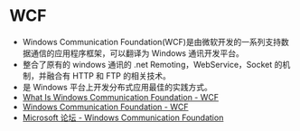 # WCF

- Windows Communication Foundation(WCF)是由微软开发的一系列支持数据通信的应用程序框架，可以翻译为 Windows 通讯开发平台。
- 整合了原有的 windows 通讯的 .net Remoting，WebService，Socket 的机制，并融合有 HTTP 和 FTP 的相关技术。
- 是 Windows 平台上开发分布式应用最佳的实践方式。
- [What Is Windows Communication Foundation - WCF](https://docs.microsoft.com/en-us/dotnet/framework/wcf/whats-wcf)
- [Windows Communication Foundation - WCF](https://docs.microsoft.com/en-us/dotnet/framework/wcf/)
- [Microsoft 论坛 - Windows Communication Foundation](https://social.microsoft.com/Forums/zh-CN/home?forum=wcfzhchs)
